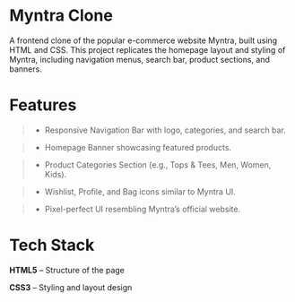 # Myntra Clone
A frontend clone of the popular e-commerce website Myntra, built using HTML and CSS.
This project replicates the homepage layout and styling of Myntra, including navigation menus, search bar, product sections, and banners.

# Features
> - Responsive Navigation Bar with logo, categories, and search bar.

> - Homepage Banner showcasing featured products.

> - Product Categories Section (e.g., Tops & Tees, Men, Women, Kids).

> - Wishlist, Profile, and Bag icons similar to Myntra UI.

> - Pixel-perfect UI resembling Myntra’s official website.

# Tech Stack
**HTML5** – Structure of the page

**CSS3** – Styling and layout design
